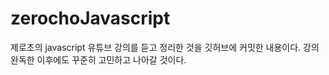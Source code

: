 # zerochoJavascript

제로초의 javascript 유튜브 강의를 듣고 정리한 것을 깃허브에 커밋한 내용이다.
강의 완독한 이후에도 꾸준히 고민하고 나아갈 것이다.




 



